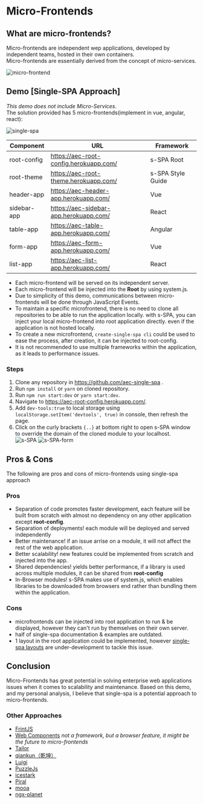 # Micro-Frontends
## What are micro-frontends?
Micro-frontends are independent wep applications, developed by independent teams, hosted in their own containers.  
Micro-frontends are essentially derived from the concept of micro-services. 

![micro-frontend](https://i.imgur.com/fw24Edr.png)

## Demo [Single-SPA Approach]
*This demo does not include Micro-Services*.  
The solution provided has 5 micro-frontends(implement in vue, angular, react):

![single-spa](https://i.imgur.com/OXrHNF9.png)

| Component | URL | Framework |
| ------ | ------ | ------ |
| root-config | https://aec-root-config.herokuapp.com/ | s-SPA Root |
| root-theme | https://aec-root-theme.herokuapp.com/ | s-SPA Style Guide |
| header-app | https://aec-header-app.herokuapp.com/ | Vue |
| sidebar-app | https://aec-sidebar-app.herokuapp.com/ | React |
| table-app | https://aec-table-app.herokuapp.com/ | Angular |
| form-app | https://aec-form-app.herokuapp.com/ | Vue |
| list-app | https://aec-list-app.herokuapp.com/ | React |

- Each micro-frontend will be served on its independent server.  
- Each micro-frontend will be injected into the **Root** by using system.js.
- Due to simplicity of this demo, communications between micro-frontends will be done through JavaScript Events.
- To maintain a specific microfrontend, there is no need to clone all repositories to be able to run the application locally. 
with s-SPA, you can inject your local micro-frontend into root application directly. even if the application is not hosted locally.
- To create a new microfrontend, `create-single-spa cli` could be used to ease the process, after creation, it can be injected to root-config.
- It is not recommended to use multiple frameworks within the application, as it leads to performance issues.

### Steps
1. Clone any repository in https://github.com/aec-single-spa .
2. Run `npm install` or `yarn` on cloned repository.
3. Run `npm run start:dev` or `yarn start:dev`.
4. Navigate to https://aec-root-config.herokuapp.com/.
5. Add `dev-tools:true` to local storage using `localStorage.setItem('devtools', true)` in console, then refresh the page.
6. Click on the curly brackets `{..}` at bottom right to open s-SPA window to override the domain of the cloned module to your localhost.  
![s-SPA](https://i.imgur.com/AJfgio4.png)
![s-SPA-form](https://i.imgur.com/JXkwH65.png)

## Pros & Cons
The following are pros and cons of micro-frontends using single-spa approach  
### Pros
- Separation of code promotes faster development, each feature will be built from scratch with almost no dependency on any other application except **root-config**.
- Separation of deployments! each module will be deployed and served independently 
- Better maintenance! if an issue arrise on a module, it will not affect the rest of the web application.
- Better scalability! new features could be implemented from scratch and injected into the app.
- Shared dependencies! yields better performance, if a library is used across multiple modules, it can be shared from **root-config**
- In-Browser modules! s-SPA makes use of system.js, which enables libraries to be downloaded from browsers end rather than bundling them within the application.

### Cons
- microfrontends can be injected into root application to run & be displayed, however they can't run by themselves on their own server.
- half of single-spa documentation & examples are outdated.
- 1 layout in the root application could be implemented, however [single-spa layouts](https://single-spa.js.org/docs/layout-overview) are under-development to tackle this issue.

## Conclusion
Micro-Frontends has great potential in solving enterprise web applications issues when it comes to scalability and maintenance. 
Based on this demo, and my personal analysis, I believe that single-spa is a potential approach to micro-frontends.  

### Other Approaches
- [FrintJS](https://frint.js.org/)
- [Web Components](https://www.webcomponents.org/introduction) *not a framework, but a browser feature, it might be the future to micro-frontends*
- [Tailor](https://github.com/zalando/tailor)
- [qiankun（乾坤）](https://github.com/umijs/qiankun)
- [Luigi](https://luigi-project.io/)
- [PuzzleJs](https://github.com/puzzle-js/puzzle-js)
- [icestark](https://github.com/ice-lab/icestark)
- [Piral](https://piral.io/)
- [mooa](https://github.com/phodal/mooa)
- [ngx-planet](https://github.com/worktile/ngx-planet)
